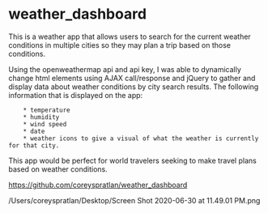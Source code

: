 # weather_dashboard

This is a weather app that allows users to search for the current weather conditions in multiple cities so they may plan a trip based on those conditions.

Using the openweathermap api and api key, I was able to dynamically change html elements using AJAX call/response and jQuery to gather and display data about weather conditions by city search results.  The following information that is displayed on the app: 

        * temperature
        * humidity
        * wind speed
        * date
        * weather icons to give a visual of what the weather is currently for that city.

This app would be perfect for world travelers seeking to make travel plans based on weather conditions.


https://github.com/coreyspratlan/weather_dashboard


/Users/coreyspratlan/Desktop/Screen Shot 2020-06-30 at 11.49.01 PM.png
